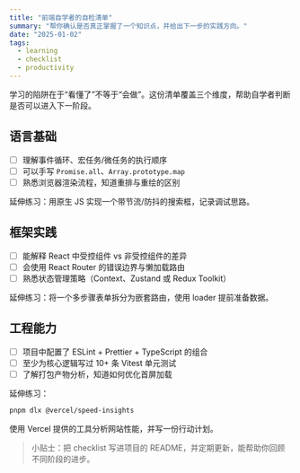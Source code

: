 ```yaml
---
title: "前端自学者的自检清单"
summary: "帮你确认是否真正掌握了一个知识点，并给出下一步的实践方向。"
date: "2025-01-02"
tags:
  - learning
  - checklist
  - productivity
---
```


学习的陷阱在于“看懂了”不等于“会做”。这份清单覆盖三个维度，帮助自学者判断是否可以进入下一阶段。

## 语言基础

- [ ] 理解事件循环、宏任务/微任务的执行顺序
- [ ] 可以手写 `Promise.all`、`Array.prototype.map`
- [ ] 熟悉浏览器渲染流程，知道重排与重绘的区别

延伸练习：用原生 JS 实现一个带节流/防抖的搜索框，记录调试思路。

## 框架实践

- [ ] 能解释 React 中受控组件 vs 非受控组件的差异
- [ ] 会使用 React Router 的错误边界与懒加载路由
- [ ] 熟悉状态管理策略（Context、Zustand 或 Redux Toolkit）

延伸练习：将一个多步骤表单拆分为嵌套路由，使用 loader 提前准备数据。

## 工程能力

- [ ] 项目中配置了 ESLint + Prettier + TypeScript 的组合
- [ ] 至少为核心逻辑写过 10+ 条 Vitest 单元测试
- [ ] 了解打包产物分析，知道如何优化首屏加载

延伸练习：

```bash
pnpm dlx @vercel/speed-insights
```

使用 Vercel 提供的工具分析网站性能，并写一份行动计划。

> 小贴士：把 checklist 写进项目的 README，并定期更新，能帮助你回顾不同阶段的进步。
